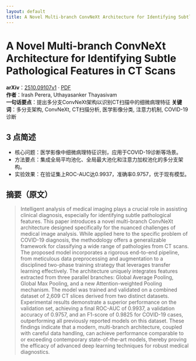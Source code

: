 ```yaml
---
layout: default
title: A Novel Multi-branch ConvNeXt Architecture for Identifying Subtle Pathological Features in CT Scans
---
```


# A Novel Multi-branch ConvNeXt Architecture for Identifying Subtle Pathological Features in CT Scans
**arXiv**：[2510.09107v1](https://arxiv.org/abs/2510.09107) · [PDF](https://arxiv.org/pdf/2510.09107.pdf)  
**作者**：Irash Perera, Uthayasanker Thayasivam  
**一句话要点**：提出多分支ConvNeXt架构以识别CT扫描中的细微病理特征
**关键词**：多分支架构, ConvNeXt, CT扫描分析, 医学影像分类, 注意力机制, COVID-19诊断

## 3 点简述
- 核心问题：医学影像中细微病理特征识别，应用于COVID-19诊断等场景。
- 方法要点：集成全局平均池化、全局最大池化和注意力加权池化的多分支架构。
- 实验效果：在验证集上ROC-AUC达0.9937，准确率0.9757，优于现有模型。

## 摘要（原文）

> Intelligent analysis of medical imaging plays a crucial role in assisting
> clinical diagnosis, especially for identifying subtle pathological features.
> This paper introduces a novel multi-branch ConvNeXt architecture designed
> specifically for the nuanced challenges of medical image analysis. While
> applied here to the specific problem of COVID-19 diagnosis, the methodology
> offers a generalizable framework for classifying a wide range of pathologies
> from CT scans. The proposed model incorporates a rigorous end-to-end pipeline,
> from meticulous data preprocessing and augmentation to a disciplined two-phase
> training strategy that leverages transfer learning effectively. The
> architecture uniquely integrates features extracted from three parallel
> branches: Global Average Pooling, Global Max Pooling, and a new
> Attention-weighted Pooling mechanism. The model was trained and validated on a
> combined dataset of 2,609 CT slices derived from two distinct datasets.
> Experimental results demonstrate a superior performance on the validation set,
> achieving a final ROC-AUC of 0.9937, a validation accuracy of 0.9757, and an
> F1-score of 0.9825 for COVID-19 cases, outperforming all previously reported
> models on this dataset. These findings indicate that a modern, multi-branch
> architecture, coupled with careful data handling, can achieve performance
> comparable to or exceeding contemporary state-of-the-art models, thereby
> proving the efficacy of advanced deep learning techniques for robust medical
> diagnostics.


